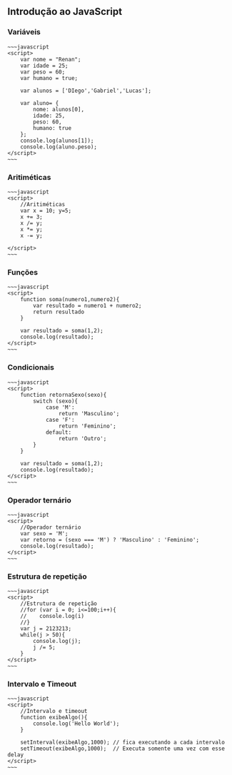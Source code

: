 ## Introdução ao JavaScript

### Variáveis
    ~~~javascript
    <script>
        var nome = "Renan";
        var idade = 25;
        var peso = 60;
        var humano = true;

        var alunos = ['DIego','Gabriel','Lucas'];

        var aluno= {
            nome: alunos[0],
            idade: 25,
            peso: 60,
            humano: true
        };
        console.log(alunos[1]);
        console.log(aluno.peso);
    </script>
    ~~~

### Aritiméticas
    ~~~javascript
    <script>
        //Aritiméticas
        var x = 10; y=5;
        x += 3;
        x /= y;
        x *= y;
        x -= y;

    </script>
    ~~~
### Funções
    ~~~javascript
    <script>
        function soma(numero1,numero2){
            var resultado = numero1 + numero2;
            return resultado
        }

        var resultado = soma(1,2);
        console.log(resultado);
    </script>
    ~~~
### Condicionais 
    ~~~javascript
    <script>
        function retornaSexo(sexo){
            switch (sexo){
                case 'M':
                    return 'Masculino';
                case 'F':
                    return 'Feminino';
                default:
                    return 'Outro';
            }
        }

        var resultado = soma(1,2);
        console.log(resultado);
    </script>
    ~~~

### Operador ternário
    ~~~javascript
    <script>
        //Operador ternário
        var sexo = 'M';
        var retorno = (sexo === 'M') ? 'Masculino' : 'Feminino';
        console.log(resultado);
    </script>
    ~~~
### Estrutura de repetição
    ~~~javascript
    <script>
        //Estrutura de repetição
        //for (var i = 0; i<=100;i++){
        //    console.log(i)
        //}
        var j = 2123213;
        while(j > 50){
            console.log(j);
            j /= 5;
        }
    </script>
    ~~~
### Intervalo e Timeout
    ~~~javascript
    <script>
        //Intervalo e timeout
        function exibeAlgo(){
            console.log('Hello World');
        }

        setInterval(exibeAlgo,1000); // fica executando a cada intervalo
        setTimeout(exibeAlgo,1000);  // Executa somente uma vez com esse delay
    </script>
    ~~~

